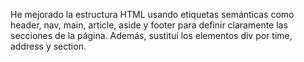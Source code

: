 He mejorado la estructura HTML usando etiquetas semánticas como header, nav, main, article, aside y footer para definir claramente las secciones de la página. Además, sustituí los elementos div por time, address y section.